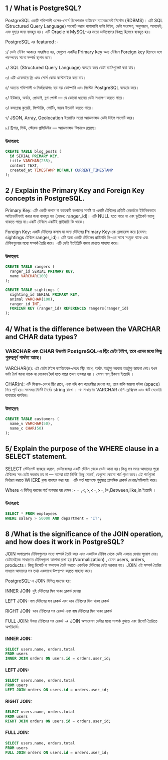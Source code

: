 ## 1 / What is PostgreSQL?

PostgreSQL একটি শক্তিশালী ওপেন-সোর্স রিলেশনাল ডাটাবেস ম্যানেজমেন্ট সিস্টেম
(RDBMS)। এটি SQL (Structured Query Language) সাপোর্ট করার পাশাপাশি ডাটা টাইপ,
ডেটা সংরক্ষণ, অনুসন্ধান, আপডেট, এবং মুছার জন্য ব্যবহৃত হয়। এটি Oracle বা
MySQL-এর মতো ডাটাবেসের বিকল্প হিসেবে ব্যবহৃত হয়।

PostgreSQL এর featured :-

১/ ডেটা টেবিল আকারে সংরক্ষিত হয়, যেগুলো একটির Primary key অন্য টেবিলে Foreign
key হিসেবে বসে পরস্পরের সাথে সম্পর্ক স্থাপন করে।

২/ SQL (Structured Query Language) ব্যবহার করে ডেটা ম্যানিপুলেট করা যায়।

৩/ এটি একেবারে ফ্রি এবং সোর্স কোড কাস্টমাইজ করা যায়।

৪/ অত্যন্ত শক্তিশালী ও নির্ভরযোগ্য: বড় বড় কোম্পানি এবং সিস্টেম PostgreSQL
ব্যবহার করে।

৫/ ইউজার, অর্ডার, প্রোডাক্ট, ব্লগ পোস্ট — যে কোনো ধরনের ডেটা সংরক্ষণ করতে পারে।

৬/ কমপ্লেক্স কুয়েরি, ফিল্টারিং, সোর্টিং, জয়ন ইত্যাদি করতে পারে।

৭/ JSON, Array, Geolocation ইত্যাদির মতো অ্যাডভান্সড ডেটা টাইপ সাপোর্ট করে।

৮/ ট্রিগার, ভিউ, স্টোরড প্রসিডিউর — অ্যাডভান্সড ফিচারও রয়েছে।

### উদাহরণ:

```sql
CREATE TABLE blog_posts (
  id SERIAL PRIMARY KEY,
  title VARCHAR(255),
  content TEXT,
  created_at TIMESTAMP DEFAULT CURRENT_TIMESTAMP
);
```

## 2 / Explain the Primary Key and Foreign Key concepts in PostgreSQL.

Primary Key: এটি একটি কলাম বা কয়েকটি কলামের সমষ্টি যা একটি টেবিলের প্রতিটি
রেকর্ডকে ইউনিকভাবে আইডেন্টিফাই করার জন্য ব্যবহৃত হয় (যেমন: ranger_id)। এটি NULL
হতে পারে না এবং ডুপ্লিকেট ভ্যালু থাকতে পারে না।একটি টেবিলে একটিই প্রাইমারি কি
থাকে।

Foreign Key: একটি টেবিলের কলাম যা অন্য টেবিলের Primary Key-কে রেফারেন্স করে
(যেমন: sightings টেবিলে ranger_id)। এটি অন্য একটি টেবিলের প্রাইমারি কি-এর সাথে
সংযুক্ত থাকে এবং টেবিলগুলোর মধ্যে সম্পর্ক তৈরি করে। এটি ডেটা ইন্টেগ্রিটি বজায়
রাখতে সাহায্য করে।

### উদাহরণ:

```sql
CREATE TABLE rangers (
  ranger_id SERIAL PRIMARY KEY,
  name VARCHAR(100)
);

CREATE TABLE sightings (
  sighting_id SERIAL PRIMARY KEY,
  animal VARCHAR(100),
  ranger_id INT,
  FOREIGN KEY (ranger_id) REFERENCES rangers(ranger_id)
);

```

## 4/ What is the difference between the VARCHAR and CHAR data types?

### VARCHAR এবং CHAR উভয়ই PostgreSQL-এ স্ট্রিং ডেটা টাইপ, তবে এদের মধ্যে কিছু গুরুত্বপূর্ণ পার্থক্য আছে।

VARCHAR(n): এই ডেটা টাইপ ভ্যারিয়েবল-লেংথ স্ট্রিং রাখে, অর্থাৎ যতটুকু দরকার
ততটুকু জায়গা নেয়।যখন ডাটা দৈর্ঘ জানা থাকে না যেকোন দৈর্ঘ হতে পারে তখন ব্যবহার হয়
। যেমন নাম,ঠিকানা ইত্যাদি ।

CHAR(n): এটি ফিক্সড-লেংথ স্ট্রিং রাখে, এবং যদি কম ক্যারেক্টার দেওয়া হয়, তবে
বাকি জায়গা ফাঁকা (space) দিয়ে পূর্ণ হয়।সবসময় নির্দিষ্ট দৈর্ঘের string রাখে । →
সাধারণত VARCHAR বেশি ফ্লেক্সিবল এবং স্মার্ট মেমোরি ব্যবহারে কার্যকর।

### উদাহরণ:

```sql
CREATE TABLE customers (
  name_v VARCHAR(50),
  name_c CHAR(50)
);
```

## 5/ Explain the purpose of the WHERE clause in a SELECT statement.

SELECT স্টেটমেন্ট ব্যবহার করলে, ডেটাবেজের একটি টেবিল থেকে ডেটা আনা হয়।কিন্তু সব
সময় আমাদের পুরো টেবিলের সব ডেটা দরকার হয় না — আমরা চাই নির্দিষ্ট কিছু রেকর্ড,
যেগুলো কোনো শর্ত পূরণ করে।এই শর্তগুলো নির্ধারণ করতে WHERE ক্লজ ব্যবহার করা হয়।
এটি শর্ত সাপেক্ষে শুধুমাত্র প্রাসঙ্গিক রেকর্ড দেখায়/মডিফাই করে।

Where এ বিভিন্ন ধরনের শর্ত ব্যবহার হয় যেমন :- = ,<,>,<=,>=,!=,Between,like,in
ইত্যাদি ।

### উদাহরণ:

```sql
SELECT * FROM employees
WHERE salary > 50000 AND department = 'IT';
```

## 8 /What is the significance of the JOIN operation, and how does it work in PostgreSQL?

JOIN অপারেশন টেবিলগুলোর মধ্যে সম্পর্ক তৈরি করে এবং একাধিক টেবিল থেকে ডেটা একত্রে
দেখার সুযোগ দেয়। ডেটাবেইজে সাধারণত টেবিলগুলো আলাদা রাখা হয় (Normalization) ,
যেমন users, orders, products। কিন্তু রিপোর্ট বা ফলাফল তৈরি করতে একাধিক টেবিলের
ডেটা দরকার হয়। JOIN এই সম্পর্ক তৈরির মাধ্যমে আমাদের সব তথ্য একসাথে উপস্থাপন
করতে সাহায্য করে।

PostgreSQL-এ JOIN বিভিন্ন ধরনের হয়:

INNER JOIN: দুই টেবিলের মিল থাকা রেকর্ড দেখায়

LEFT JOIN: বাম টেবিলের সব রেকর্ড এবং ডান টেবিলের মিল থাকা রেকর্ড

RIGHT JOIN: ডান টেবিলের সব রেকর্ড এবং বাম টেবিলের মিল থাকা রেকর্ড

FULL JOIN: উভয় টেবিলের সব রেকর্ড → JOIN অপারেশন ডেটার মধ্যে সম্পর্ক বুঝতে এবং
রিপোর্ট তৈরিতে অপরিহার্য।

#### INNER JOIN:

```sql
SELECT users.name, orders.total
FROM users
INNER JOIN orders ON users.id = orders.user_id;

```

#### LEFT JOIN:

```sql
SELECT users.name, orders.total
FROM users
LEFT JOIN orders ON users.id = orders.user_id;


```

#### RIGHT JOIN:

```sql
SELECT users.name, orders.total
FROM users
RIGHT JOIN orders ON users.id = orders.user_id;
```

#### FULL JOIN:

```sql
SELECT users.name, orders.total
FROM users
FULL JOIN orders ON users.id = orders.user_id;


```
